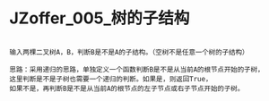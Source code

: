 # JZoffer_005_树的子结构

```

输入两棵二叉树A，B，判断B是不是A的子结构。（空树不是任意一个树的子结构）

思路：采用递归的思路，单独定义一个函数判断B是不是从当前A的根节点开始的子树，
这里判断是不是子树也需要一个递归的判断。如果是，则返回True，
如果不是，再判断B是不是从当前A的根节点的左子节点或右子节点开始的子树。

```